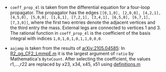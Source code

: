 - `coeff_prop_4l` is taken from the differential equation for a
  four-loop propagator. The propagator has the edges `[[0,1,0],
  [2,0,0], [4,2,1], [4,5,0], [5,0,0], [1,6,1], [7,2,1], [3,4,1],
  [6,5,0], [6,7,1], [7,3,0]]`, where the first two entries denote the
  adjacent vertices and the third entry the mass. External legs are
  connected to vertices 1 and 3. The rational function in
  `coeff_prop_4l` is the coefficient of the basis integral with indices
  `1,0,1,0,1,0,1,1,0,0,0`.

- `aajamp` is taken from the results of
  [arXiv:2105.04585](https://arxiv.org/abs/2105.04585):
  In
  [R2_qg_CF2_LmmpE.m](https://gitlab.msu.edu/vmante/aajamp-symb/-/blob/master/helicity_remainders/2loop/R2_qg_CF2_LmmpE.m)
  it is the largest argument of `ratio` by Mathematica's
  `ByteCount`. After selecting the coefficient, the values r1,...,r22
  are replaced by x23, x34, x45, x51 using
  [definitions.m](https://gitlab.msu.edu/vmante/aajamp-symb/-/blob/master/aux/definitions.m)
